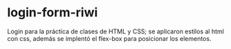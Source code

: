# login-form-riwi
 Login para la práctica de clases de HTML y CSS; se aplicaron estilos al html con css, además se implentó el flex-box para posicionar los elementos.
